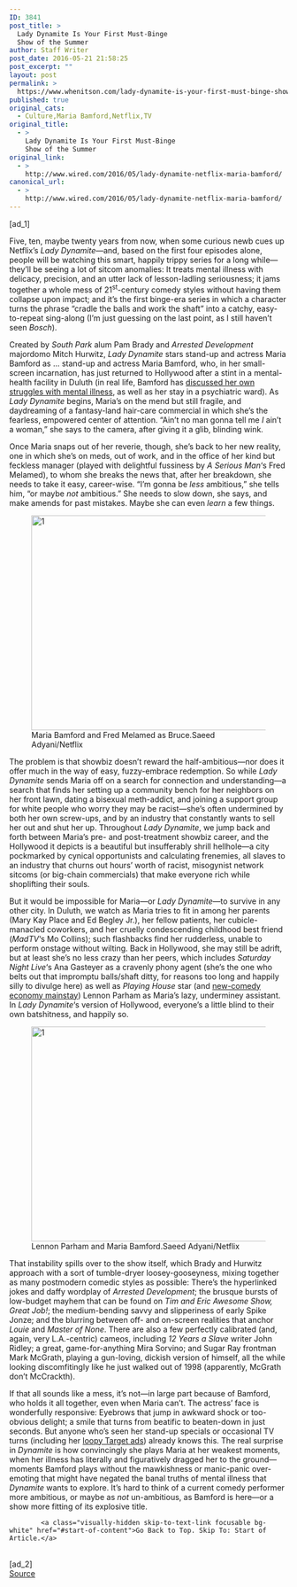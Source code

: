 ```yaml
---
ID: 3841
post_title: >
  Lady Dynamite Is Your First Must-Binge
  Show of the Summer
author: Staff Writer
post_date: 2016-05-21 21:58:25
post_excerpt: ""
layout: post
permalink: >
  https://www.whenitson.com/lady-dynamite-is-your-first-must-binge-show-of-the-summer/
published: true
original_cats:
  - Culture,Maria Bamford,Netflix,TV
original_title:
  - >
    Lady Dynamite Is Your First Must-Binge
    Show of the Summer
original_link:
  - >
    http://www.wired.com/2016/05/lady-dynamite-netflix-maria-bamford/
canonical_url:
  - >
    http://www.wired.com/2016/05/lady-dynamite-netflix-maria-bamford/
---
```

 [ad_1]
<br><div id=""><p>Five, ten, maybe twenty years from now, when some curious newb cues up Netflix’s <em>Lady Dynamite</em>—and, based on the first four episodes alone, people will be watching this smart, happily trippy series for a long while—they’ll be seeing a lot of sitcom anomalies: It treats mental illness with delicacy, precision, and an utter lack of lesson-ladling seriousness; it jams together a whole mess of 21<sup>st</sup>-century comedy styles without having them collapse upon impact; and it’s the first binge-era series in which a character turns the phrase “cradle the balls and work the shaft” into a catchy, easy-to-repeat sing-along (I’m just guessing on the last point, as I still haven’t seen <em>Bosch</em>).</p>
<p>Created by <em>South Park </em>alum Pam Brady and <em>Arrested Development </em>majordomo Mitch Hurwitz, <em>Lady Dynamite </em>stars stand-up and actress Maria Bamford as … stand-up and actress Maria Bamford, who, in her small-screen incarnation, has just returned to Hollywood after a stint in a mental-health facility in Duluth (in real life, Bamford has <a href="http://www.thedailybeast.com/articles/2016/05/20/lady-dynamite-star-maria-bamford-on-making-comedy-out-of-mental-illness.html">discussed her own struggles with mental illness</a>, as well as her stay in a psychiatric ward). As <em>Lady Dynamite </em>begins, Maria’s on the mend but still fragile, and daydreaming of a fantasy-land hair-care commercial in which she’s the fearless, empowered center of attention. “Ain’t no man gonna tell me <em>I </em>ain’t a woman,” she says to the camera, after giving it a glib, blinding wink.</p>
<p>Once Maria snaps out of her reverie, though, she’s back to her new reality, one in which she’s on meds, out of work, and in the office of her kind but feckless manager (played with delightful fussiness by <em>A Serious Man</em>‘s Fred Melamed), to whom she breaks the news that, after her breakdown, she needs to take it easy, career-wise. “I’m gonna be <em>less</em> ambitious,” she tells him, “or maybe <em>not</em> ambitious.” She needs to slow down, she says, and make amends for past mistakes. Maybe she can even <em>learn</em> a few things.</p>
<figure attachment_2023363="" class="wp-caption landscape alignnone  relative" data-js="fader"><img src="http://www.whenitson.com/wp-content/uploads/2016/05/Lady-Dynamite-Is-Your-First-Must-Binge-Show-of-the-Summer.jpe" alt="1" width="582" height="388" class="size-default-top-art wp-image-2023363"/><figcaption class="wp-caption-text link-underline">Maria Bamford and Fred Melamed as Bruce.<span class="credit link-underline-sm"><span aria-hidden="true" class="ui ui ui-photo inline-block ui-credit relative opacity-6 marg-r-sm marg-l-sm"/>Saeed Adyani/Netflix</span></figcaption></figure><p>The problem is that showbiz doesn’t reward the half-ambitious—nor does it offer much in the way of easy, fuzzy-embrace redemption. So while <em>Lady Dynamite </em>sends Maria off on a search for connection and understanding—a search that finds her setting up a community bench for her neighbors on her front lawn, dating a bisexual meth-addict, and joining a support group for white people who worry they may be racist—she’s often undermined by both her own screw-ups, and by an industry that constantly wants to sell her out and shut her up. Throughout <em>Lady Dynamite</em>, we jump back and forth between Maria’s pre- and post-treatment showbiz career, and the Hollywood it depicts is a beautiful but insufferably shrill hellhole—a city pockmarked by cynical opportunists and calculating frenemies, all slaves to an industry that churns out hours’ worth of racist, misogynist network sitcoms (or big-chain commercials) that make everyone rich while shoplifting their souls.</p>
<p>But it would be impossible for Maria—or <em>Lady Dynamite</em>—to survive in any other city. In Duluth, we watch as Maria tries to fit in among her parents (Mary Kay Place and Ed Begley Jr.), her fellow patients, her cubicle-manacled coworkers, and her cruelly condescending childhood best friend (<em>MadTV</em>‘s Mo Collins); such flashbacks find her rudderless, unable to perform onstage without wilting. Back in Hollywood, she may still be adrift, but at least she’s no less crazy than her peers, which includes <em>Saturday Night Live</em>‘s Ana Gasteyer as a cravenly phony agent (she’s the one who belts out that impromptu balls/shaft ditty, for reasons too long and happily silly to divulge here) as well as <em>Playing House </em>star (and <a href="http://www.wired.com/2016/03/silicon-valley-new-comedy-economy/">new-comedy economy mainstay</a>) Lennon Parham as Maria’s lazy, underminey assistant. In <em>Lady Dynamite</em>‘s version of Hollywood, everyone’s a little blind to their own batshitness, and happily so.</p>
<figure attachment_2023361="" class="wp-caption landscape alignnone  relative" data-js="fader"><img src="http://www.whenitson.com/wp-content/uploads/2016/05/Lady-Dynamite-Is-Your-First-Must-Binge-Show-of-the-Summer.jpg" alt="1" width="582" height="388" class="size-default-top-art wp-image-2023361"/><figcaption class="wp-caption-text link-underline">Lennon Parham and Maria Bamford.<span class="credit link-underline-sm"><span aria-hidden="true" class="ui ui ui-photo inline-block ui-credit relative opacity-6 marg-r-sm marg-l-sm"/>Saeed Adyani/Netflix</span></figcaption></figure><p>That instability spills over to the show itself, which Brady and Hurwitz approach with a sort of tumble-dryer loosey-gooseyness, mixing together as many postmodern comedic styles as possible: There’s the hyperlinked jokes and daffy wordplay of <em>Arrested Development</em>; the brusque bursts of low-budget mayhem that can be found on <em>Tim and Eric Awesome Show, Great Job!</em>; the medium-bending savvy and slipperiness of early Spike Jonze; and the blurring between off- and on-screen realities that anchor <em>Louie </em>and <em>Master of None</em>. There are also a few perfectly calibrated (and, again, very L.A.-centric) cameos, including <em>12 Years a Slave </em>writer John Ridley; a great, game-for-anything Mira Sorvino; and Sugar Ray frontman Mark McGrath, playing a gun-loving, dickish version of himself, all the while looking discomfitingly like he just walked out of 1998 (apparently, McGrath don’t McCrackth).</p>
<p>If that all sounds like a mess, it’s not—in large part because of Bamford, who holds it all together, even when Maria can’t. The actress’ face is wonderfully responsive: Eyebrows that jump in awkward shock or too-obvious delight; a smile that turns from beatific to beaten-down in just seconds. But anyone who’s seen her stand-up specials or occasional TV turns (including her <a href="https://www.youtube.com/watch?v=Eh9vddkombM">loopy Target ads</a>) already knows this. The real surprise in <em>Dynamite </em>is how convincingly she plays Maria at her weakest moments, when her illness has literally and figuratively dragged her to the ground—moments Bamford plays without the mawkishness or manic-panic over-emoting that might have negated the banal truths of mental illness that <em>Dynamite </em>wants to explore. It’s hard to think of a current comedy performer more ambitious, or maybe as <em>not </em>un-ambitious, as Bamford is here—or a show more fitting of its explosive title.</p>

			<a class="visually-hidden skip-to-text-link focusable bg-white" href="#start-of-content">Go Back to Top. Skip To: Start of Article.</a>

			
</div>
<br>[ad_2]
<br><a href="http://www.wired.com/2016/05/lady-dynamite-netflix-maria-bamford/">Source </a>